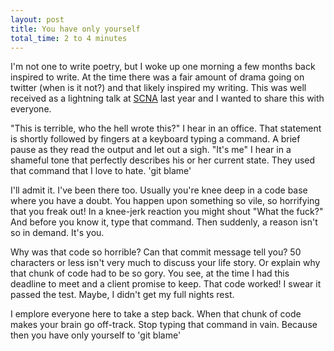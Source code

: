 ```yaml
---
layout: post
title: You have only yourself
total_time: 2 to 4 minutes
---
```


I'm not one to write poetry, but I woke up one morning a few months back
inspired to write. At the time there was a fair amount of drama going on
twitter (when is it not?) and that likely inspired my writing. This was well
received as a lightning talk at [SCNA](http://scna.softwarecraftsmanship.org/) last year and I wanted to share this
with everyone.

"This is terrible, who the hell wrote this?" I hear in an office.
That statement is shortly followed by fingers at a keyboard typing a command.
A brief pause as they read the output and let out a sigh.
"It's me" I hear in a shameful tone that perfectly describes his or her current state.
They used that command that I love to hate.
'git blame'

I'll admit it. I've been there too.
Usually you're knee deep in a code base where you have a doubt.
You happen upon something so vile, so horrifying that you freak out!
In a knee-jerk reaction you might shout "What the fuck?"
And before you know it, type that command.
Then suddenly, a reason isn't so in demand.
It's you.

Why was that code so horrible? Can that commit message tell you?
50 characters or less isn't very much to discuss your life story.
Or explain why that chunk of code had to be so gory.
You see, at the time I had this deadline to meet and a client promise to keep.
That code worked! I swear it passed the test.
Maybe, I didn't get my full nights rest.

I emplore everyone here to take a step back.
When that chunk of code makes your brain go off-track.
Stop typing that command in vain.
Because then you have only yourself to 'git blame'
